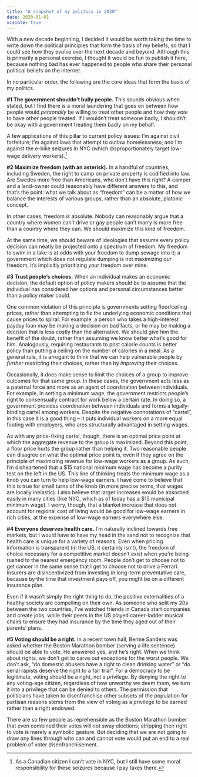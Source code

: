 ```yaml
---
title: "A snapshot of my politics in 2020"
date: 2020-01-01
visible: true
---
```

With a new decade beginning, I decided it would be worth taking the time to write down the political principles that form the basis of my beliefs, so that I could see how they evolve over the next decade and beyond. Although this is primarily a personal exercise, I thought it would be fun to publish it here, because nothing bad has ever happened to people who share their personal political beliefs on the internet.

In no particular order, the following are the core ideas that form the basis of my politics.

**#1 The government shouldn’t bully people.** This sounds obvious when stated, but I find there is a moral laundering that goes on between how people would *personally* be willing to treat other people and how they *vote* to have other people treated. If I wouldn’t treat someone badly, I shouldn’t be okay with a government treating them badly on my behalf.

A few applications of this pillar to current policy issues: I’m against civil forfeiture; I’m against laws that attempt to outlaw homelessness; and I’m against the e-bike seizures in NYC (which disproportionately target low-wage delivery workers).[^1]

**#2 Maximize freedom (with an asterisk).** In a handful of countries, including Sweden, the right to camp on private property is codified into law. Are Swedes more free than Americans, who don’t have this right? A camper and a land-owner could reasonably have different answers to this, and that’s the point: what we talk about as “freedom” can be a matter of how we balance the interests of various groups, rather than an absolute, platonic concept.

In other cases, freedom *is* absolute. Nobody can reasonably argue that a country where women can’t drive or gay people can’t marry is more free than a country where they can. We should maximize this kind of freedom. 

At the same time, we should beware of ideologies that assume every policy decision can neatly be projected onto a spectrum of freedom. My freedom to swim in a lake is at odds with your freedom to dump sewage into it; a government which does not regulate dumping is not maximizing *our* freedom, it’s implicitly prioritizing *your* freedom over mine.

**#3 Trust people’s choices.** When an individual makes an economic decision, the default option of policy makers should be to assume that the individual has considered her options and personal circumstances better than a policy maker could.

One common violation of this principle is governments setting floor/ceiling prices, rather than attempting to fix the underlying economic conditions that cause prices to spiral. For example, a person who takes a high-interest payday loan may be making a decision on bad facts, or he may be making a decision that is less costly than the alternative. We should give him the benefit of the doubt, rather than assuming we know better what’s good for him. Analogously, requiring restaurants to post calorie counts is better policy than putting a ceiling on the number of calories in a meal. As a general rule, it is arrogant to think that we can help vulnerable people by *further restricting* their choices, rather than by *improving* their choices.

Occasionally, it does make sense to limit the choices of a group to improve outcomes for that same group. In these cases, the government acts less as a paternal force and more as an agent of coordination between individuals. For example, in setting a minimum wage, the government restricts people’s right to consensually contract for work below a certain rate. In doing so, a government provides coordination between individuals and forms a legally-binding cartel among workers. Despite the negative connotations of “cartel”, in this case it is a good thing – it puts individual workers on a more equal footing with employers, who ares structurally advantaged in setting wages.

As with any price-fixing cartel, though, there is an optimal price point at which the aggregate revenue to the group is maximized. Beyond this point, a floor price hurts the group rather than helping it. Two reasonable people can disagree on what the optimal price point is, even if they agree on the principle of maximizing revenue for low-wage workers as a group. As such, I’m disheartened that a $15 national minimum wage has become a purity test on the left in the US. This line of thinking treats the minimum wage as a knob you can turn to help low-wage earners. I have come to believe that this is true for small turns of the knob (in more precise terms, that wages are locally inelastic). I also believe that larger increases would be absorbed easily in many cities (like NYC, which as of today has a $15 municipal minimum wage). I worry, though, that a blanket increase that does not account for regional cost of living would be good for low-wage earners in rich cities, at the expense of low-wage earners everywhere else.

**#4 Everyone deserves health care.** I’m naturally inclined towards free markets, but I would have to have my head in the sand not to recognize that health care is unique for a variety of reasons. Even when pricing information is transparent (in the US, it certainly isn’t), the freedom of choice necessary for a competitive market doesn’t exist when you’re being rushed to the nearest emergency room. People don’t get to choose not to get cancer in the same sense that I get to choose not to drive a Ferrari. Insurers are disincentivized from investing in long-term preventative care, because by the time that investment pays off, you might be on a different insurance plan.

Even if it wasn’t simply the right thing to do, the positive externalities of a healthy society are compelling on their own. As someone who split my 20s between the two countries, I’ve watched friends in Canada start companies and create jobs, while their peers in the US played career-ladder musical chairs to ensure they had insurance by the time they aged out of their parents’ plans.

**#5 Voting should be a right.** In a recent town hall, Bernie Sanders was asked whether the Boston Marathon bomber (serving a life sentence) should be able to vote. He answered yes, and he’s right. When we think about rights, we don’t get to carve out exceptions for the worst people. We don’t ask, “do domestic abusers have a right to clean drinking water” or “do serial rapists deserve the right to a fair trial”. For a democracy to be legitimate, voting should be a right, not a privilege. By denying the right to any voting-age citizen, regardless of how unworthy we deem them, we turn it into a privilege that can be denied to others. The permission that politicians have taken to disenfranchise other subsets of the population for partisan reasons stems from the view of voting as a privilege to be earned rather than a right endowed.

There are so few people as reprehensible as the Boston Marathon bomber that even combined their votes will not sway elections; stripping their right to vote is merely a symbolic gesture. But deciding that we are not going to draw *any* lines through who can and cannot vote would put an end to a real problem of voter disenfranchisement.

[^1]: As a Canadian citizen I can’t vote in NYC, but I still have some moral responsibility for these seizures because I pay taxes there.